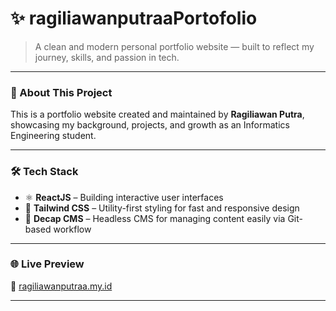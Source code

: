 # ✨ ragiliawanputraaPortofolio

> A clean and modern personal portfolio website — built to reflect my journey, skills, and passion in tech.

---

### 📌 About This Project
This is a portfolio website created and maintained by **Ragiliawan Putra**, showcasing my background, projects, and growth as an Informatics Engineering student.

---

### 🛠️ Tech Stack
- ⚛️ **ReactJS** – Building interactive user interfaces
- 🎨 **Tailwind CSS** – Utility-first styling for fast and responsive design
- 📝 **Decap CMS** – Headless CMS for managing content easily via Git-based workflow

---

### 🌐 Live Preview
🔗 [ragiliawanputraa.my.id](https://ragiliawanputraa.my.id)

---
